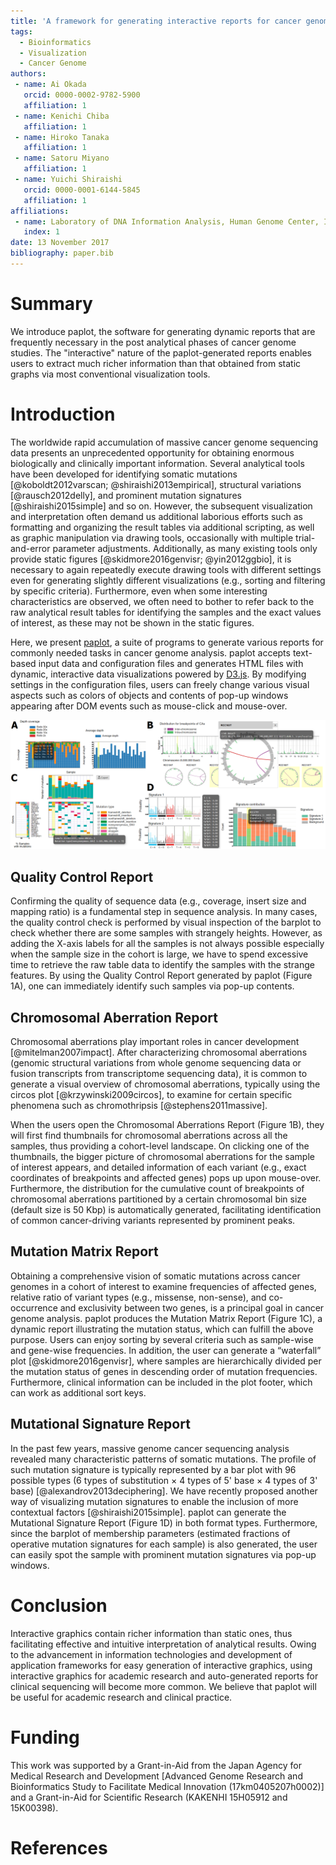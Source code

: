 ```yaml
---
title: 'A framework for generating interactive reports for cancer genome analysis'
tags:
  - Bioinformatics
  - Visualization
  - Cancer Genome
authors:
 - name: Ai Okada
   orcid: 0000-0002-9782-5900
   affiliation: 1
 - name: Kenichi Chiba
   affiliation: 1
 - name: Hiroko Tanaka
   affiliation: 1
 - name: Satoru Miyano
   affiliation: 1
 - name: Yuichi Shiraishi
   orcid: 0000-0001-6144-5845
   affiliation: 1
affiliations:
 - name: Laboratory of DNA Information Analysis, Human Genome Center, Institute of Medical Science, The University of Tokyo, Tokyo, Japan
   index: 1
date: 13 November 2017
bibliography: paper.bib
---
```


# Summary

We introduce paplot, the software for generating dynamic reports that are frequently necessary in the post analytical phases of cancer genome studies. The "interactive" nature of the paplot-generated reports enables users to extract much richer information than that obtained from static graphs via most conventional visualization tools.

# Introduction

The worldwide rapid accumulation of massive cancer genome sequencing data presents an unprecedented opportunity for obtaining enormous biologically and clinically important information. Several analytical tools have been developed for identifying somatic mutations [@koboldt2012varscan; @shiraishi2013empirical], structural variations [@rausch2012delly], and prominent mutation signatures [@shiraishi2015simple] and so on. 
However, the subsequent visualization and interpretation often demand us additional laborious efforts such as formatting and organizing the result tables via additional scripting, as well as graphic manipulation via drawing tools, occasionally with multiple trial-and-error parameter adjustments. 
Additionally, as many existing tools only provide static figures [@skidmore2016genvisr; @yin2012ggbio], it is necessary to again repeatedly execute drawing tools with different settings even for generating slightly different visualizations (e.g., sorting and filtering by specific criteria). 
Furthermore, even when some interesting characteristics are observed, we often need to bother to refer back to the raw analytical result tables for identifying the samples and the exact values of interest, as these may not be shown in the static figures.

Here, we present [paplot](https://github.com/Genomon-Project/paplot), a suite of programs to generate various reports for commonly needed tasks in cancer genome analysis. 
paplot accepts text-based input data and configuration files and generates HTML files with dynamic, interactive data visualizations powered by [D3.js](https://d3js.org). 
By modifying settings in the configuration files, users can freely change various visual aspects such as colors of objects and contents of pop-up windows appearing after DOM events such as mouse-click and mouse-over.

![Example of interactive reports created by paplot. (A) Quality Control Report. (B) Chromosomal Aberration Report. (C) Mutation Matrix Report. (D) Mutational Signature Report.](graphs.png)

## Quality Control Report

Confirming the quality of sequence data (e.g., coverage, insert size and mapping ratio) is a fundamental step in sequence analysis. In many cases, the quality control check is performed by visual inspection of the barplot to check whether there are some samples with strangely heights. However, as adding the X-axis labels for all the samples is not always possible especially when the sample size in the cohort is large, we have to spend excessive time to retrieve the raw table data to identify the samples with the strange features. By using the Quality Control Report generated by paplot (Figure 1A), one can immediately identify such samples via pop-up contents.

## Chromosomal Aberration Report

Chromosomal aberrations play important roles in cancer development [@mitelman2007impact]. 
After characterizing chromosomal aberrations (genomic structural variations from whole genome sequencing data or fusion transcripts from transcriptome sequencing data), it is common to generate a visual overview of chromosomal aberrations, typically using the circos plot [@krzywinski2009circos], to examine for certain specific phenomena such as chromothripsis [@stephens2011massive]. 

When the users open the Chromosomal Aberrations Report (Figure 1B), they will first find thumbnails for chromosomal aberrations across all the samples, thus providing a cohort-level landscape. 
On clicking one of the thumbnails, the bigger picture of chromosomal aberrations for the sample of interest appears, and detailed information of each variant (e.g., exact coordinates of breakpoints and affected genes) pops up upon mouse-over. 
Furthermore, the distribution for the cumulative count of breakpoints of chromosomal aberrations partitioned by a certain chromosomal bin size (default size is 50 Kbp) is automatically generated, facilitating identification of common cancer-driving variants represented by prominent peaks. 

## Mutation Matrix Report

Obtaining a comprehensive vision of somatic mutations across cancer genomes in a cohort of interest to examine frequencies of affected genes, relative ratio of variant types (e.g., missense, non-sense), and co-occurrence and exclusivity between two genes, is a principal goal in cancer genome analysis. 
paplot produces the Mutation Matrix Report (Figure 1C), a dynamic report illustrating the mutation status, which can fulfill the above purpose. Users can enjoy sorting by several criteria such as sample-wise and gene-wise frequencies. 
In addition, the user can generate a “waterfall” plot [@skidmore2016genvisr], where samples are hierarchically divided per the mutation status of genes in descending order of mutation frequencies. 
Furthermore, clinical information can be included in the plot footer, which can work as additional sort keys.

## Mutational Signature Report

In the past few years, massive genome cancer sequencing analysis revealed many characteristic patterns of somatic mutations. The profile of such mutation signature is typically represented by a bar plot with 96 possible types (6 types of substitution × 4 types of 5' base × 4 types of 3' base) [@alexandrov2013deciphering]. 
We have recently proposed another way of visualizing mutation signatures to enable the inclusion of more contextual factors [@shiraishi2015simple]. 
paplot can generate the Mutational Signature Report (Figure 1D) in both format types. Furthermore, since the barplot of membership parameters (estimated fractions of operative mutation signatures for each sample) is also generated, the user can easily spot the sample with prominent mutation signatures via pop-up windows.

# Conclusion

Interactive graphics contain richer information than static ones, thus facilitating effective and intuitive interpretation of analytical results. 
Owing to the advancement in information technologies and development of application frameworks for easy generation of interactive graphics, using interactive graphics for academic research and auto-generated reports for clinical sequencing will become more common. 
We believe that paplot will be useful for academic research and clinical practice.

# Funding

This work was supported by a Grant-in-Aid from the Japan Agency for Medical Research and Development [Advanced Genome Research and Bioinformatics Study to Facilitate Medical Innovation (17km0405207h0002)] and a Grant-in-Aid for Scientific Research (KAKENHI 15H05912 and 15K00398). 

# References
